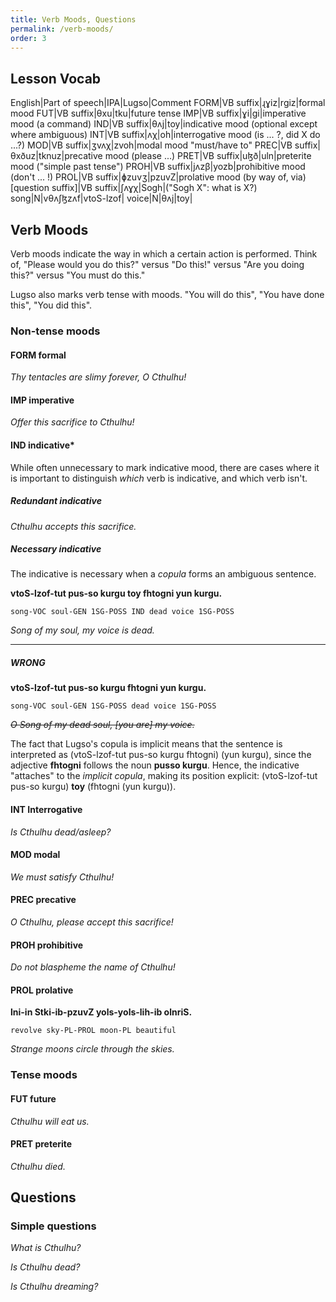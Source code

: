 ```yaml
---
title: Verb Moods, Questions
permalink: /verb-moods/
order: 3
---
```


## Lesson Vocab

English|Part of speech|IPA|Lugso|Comment
FORM|VB suffix|ɻɣiz|rgiz|formal mood
FUT|VB suffix|θxu|tku|future tense
IMP|VB suffix|ɣi|gi|imperative mood (a command)
IND|VB suffix|θʌj|toy|indicative mood (optional except where ambiguous)
INT|VB suffix|ʌχ|oh|interrogative mood (is ... ?, did X do ...?)
MOD|VB suffix|ʒvʌχ|zvoh|modal mood "must/have to"
PREC|VB suffix|θxðuz|tknuz|precative mood (please ...)
PRET|VB suffix|uɮð|uln|preterite mood ("simple past tense")
PROH|VB suffix|jʌzβ|yozb|prohibitive mood (don't ... !)
PROL|VB suffix|ɸzuvʒ|pzuvZ|prolative mood (by way of, via)
[question suffix]|VB suffix|ʃʌɣχ|Sogh|("Sogh X": what is X?)
song|N|vθʌʃɮzʌf|vtoS-lzof|
voice|N|θʌj|toy|

## Verb Moods

Verb moods indicate the way in which a certain action is performed. Think of, "Please would you do this?" versus "Do this!" versus "Are you doing this?" versus "You must do this."

Lugso also marks verb tense with moods. "You will do this", "You have done this", "You did this".

### Non-tense moods

#### FORM formal

_Thy tentacles are slimy forever, O Cthulhu!_

#### IMP imperative

_Offer this sacrifice to Cthulhu!_

#### IND indicative*

While often unnecessary to mark indicative mood, there are cases where it is important to distinguish _which_ verb is indicative, and which verb isn't.

##### Redundant indicative

_Cthulhu accepts this sacrifice._

##### Necessary indicative

The indicative is necessary when a _copula_ forms an ambiguous sentence.

**vtoS-lzof-tut pus-so kurgu toy fhtogni yun kurgu.**

`song-VOC soul-GEN 1SG-POSS IND dead voice 1SG-POSS`

_Song of my soul, my voice is dead._

---

##### WRONG

**vtoS-lzof-tut pus-so kurgu fhtogni yun kurgu.**

`song-VOC soul-GEN 1SG-POSS dead voice 1SG-POSS`

~~_O Song of my dead soul, [you are] my voice._~~

The fact that Lugso's copula is implicit means that the sentence is interpreted as (vtoS-lzof-tut pus-so kurgu fhtogni) (yun kurgu), since the adjective **fhtogni** follows the noun **pusso kurgu**. Hence, the indicative "attaches" to the _implicit copula_, making its position explicit: (vtoS-lzof-tut pus-so kurgu) **toy** (fhtogni (yun kurgu)).

#### INT Interrogative

_Is Cthulhu dead/asleep?_

#### MOD modal

_We must satisfy Cthulhu!_

#### PREC precative

_O Cthulhu, please accept this sacrifice!_

#### PROH prohibitive

_Do not blaspheme the name of Cthulhu!_

#### PROL prolative

**lni-in Stki-ib-pzuvZ yols-yols-lih-ib olnriS.**

`revolve sky-PL-PROL moon-PL beautiful`

_Strange moons circle through the skies._

### Tense moods

#### FUT future

_Cthulhu will eat us._

#### PRET preterite

_Cthulhu died._

## Questions

### Simple questions

_What is Cthulhu?_

_Is Cthulhu dead?_

_Is Cthulhu dreaming?_
